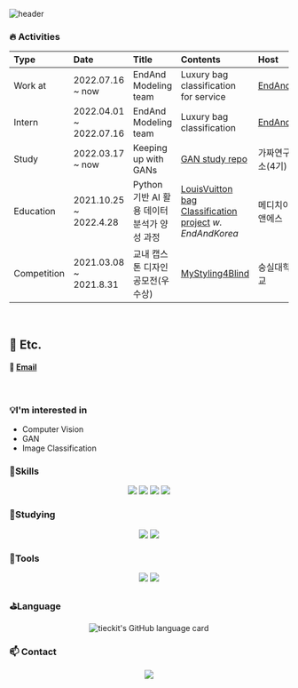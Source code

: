 ![header](https://capsule-render.vercel.app/api?type=waving&color=timeGradient&height=200&section=header&text=Hi%20there!&fontSize=70&animation=fadeIn)

### 🔥 Activities

|   Type    |   Date | Title    | Contents | Host |
|   :---    |   :--- | :------------------------------------------   | :--- |:--- |
|Work at| 2022.07.16 ~ now | EndAnd Modeling team|  Luxury bag classification for service | [EndAnd](https://endand.com/)|
|Intern| 2022.04.01 ~ 2022.07.16 | EndAnd Modeling team|  Luxury bag classification | [EndAnd](https://endand.com/)|
|Study| 2022.03.17 ~ now | Keeping up with GANs|  [GAN study repo](https://github.com/Tieck-IT/GAN_paper_study) | 가짜연구소(4기)|
|Education| 2021.10.25 ~ 2022.4.28 | Python 기반 AI 활용 데이터 분석가 양성 과정 | [LouisVuitton bag Classification project](https://github.com/Tieck-IT/LV_bag_classification) _w. EndAndKorea_  | 메디치이앤에스|
|Competition| 2021.03.08 ~ 2021.8.31 | 교내 캡스톤 디자인 공모전(우수상) | [MyStyling4Blind](https://github.com/Tieck-IT/project/blob/master/ClothStyling4Blind/Team_SVM(%EB%B0%9C%ED%91%9C%EC%9A%A9).pdf) | 숭실대학교|

<br>

## 👀 Etc.
#### 📩 [Email](mailto:tieck-it@gmail.com) 
<!-- https://github.com/iloveslowfood -->
<br>


### :bulb:I'm interested in
  - Computer Vision
  - GAN
  - Image Classification


###  :muscle:Skills

<p align ="center">
<img src="https://img.shields.io/badge/python-3776AB?style=for-the-badge&logo=python&logoColor=white" />
<img src="https://img.shields.io/badge/-PyTorch-%23EE4C2C?style=for-the-badge&logo=PyTorch&logoColor=white" />
 <img src="https://img.shields.io/badge/Jupyter-F37626?style=for-the-badge&logo=Jupyter&logoColor=white" />
<img src="https://img.shields.io/badge/MySQL-4479A1?style=for-the-badge&logo=MySQL&logoColor=white" />
  
</p>

### :seedling:Studying

<p align ="center">
  

<img src="https://img.shields.io/badge/Flask-000000?style=for-the-badge&logo=Flask&logoColor=white">
<img src="https://img.shields.io/badge/-tensorflow-%23FF6F00?style=for-the-badge&logo=Tensorflow&logoColor=white" />
  </p>
 

###  :hammer:Tools

<p align ="center">
<img src="https://img.shields.io/badge/Git-F05032?style=for-the-badge&logo=Git&logoColor=white" />
<img src="https://img.shields.io/badge/GitHub-181717?style=for-the-badge&logoGitHub&logoColor=white" />
  </p>

### :golf:Language


<p align ="center">
      <img alt="tieckit's GitHub language card" src="https://github-readme-stats.vercel.app/api/top-langs/?username=Tieck-IT&langs_count=5&hide=jupyter%20notebook" style="text-align: center;">
</p>



 
###  :mailbox: Contact
  
<p align ="center">
<a href="mailto:tieck-it@gmail.com" target="_blank"><img src="https://img.shields.io/badge/Gmail-EA4335?style=flat-square&logoGmail&logoColor=white" ></a>
  </p>
